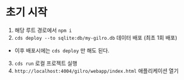 # 초기 시작
1. 해당 루트 경로에서 `npm i`
2. `cds deploy --to sqlite:db/my-gilro.db` 데이터 배포 (최초 1회 배포) 
  - 이후 배포시에는 `cds deploy` 만 해도 된다.
3. `cds run` 로컬 프로젝트 실행
4. `http://localhost:4004/gilro/webapp/index.html` 애플리케이션 열기
